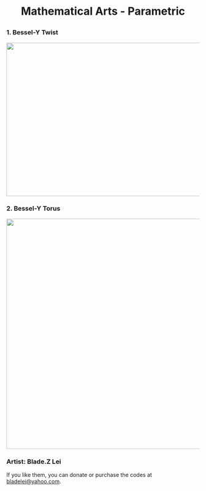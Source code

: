 # <p align="center"> Mathematical Arts - Parametric</p>

### 1. Bessel-Y Twist
<p align="center"><img src= "https://user-images.githubusercontent.com/66701331/182699530-7718ea4f-d8e8-4108-b835-58d9b10fc3cf.png" width="600" height="400" ></p>

### 2. Bessel-Y Torus
<p align="center"><img src= "https://user-images.githubusercontent.com/66701331/182708501-cf70fbcc-90ba-4e1e-8475-e673ac1bfbb4.png" width="600" height="600" ></p>



### Artist: Blade.Z Lei
If you like them, you can donate or purchase the codes at bladelei@yahoo.com.
